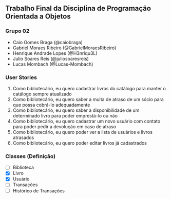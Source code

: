 ## Trabalho Final da Disciplina de Programação Orientada a Objetos

### Grupo 02
- Caio Gomes Braga (@caiobraga)
- Gabriel Moraes Ribeiro (@GabrielMoraesRibeiro)
- Henrique Andrade Lopes (@H3nriqu3L)
- Julio Soares Reis (@juliosoaresreis)
- Lucas Mombach (@Lucas-Mombach)

### User Stories
1. Como bibliotecário, eu quero cadastrar livros do catálogo para manter o catálogo sempre atualizado
2. Como bibliotecário, eu quero saber a multa de atraso de um sócio para que possa cobrá-lo adequadamente
3. Como bibliotecário, eu  quero saber a disponibilidade de um determinado livro para poder emprestá-lo ou não
4. Como bibliotecário, eu quero cadastrar um novo usuário com contato para poder pedir a devolução em caso de atraso
5. Como bibliotecário, eu quero poder ver a lista de usuários e livros atrasados
6. Como bibliotecário, eu quero poder editar livros já cadastrados

### Classes (Definição)
- [ ] Biblioteca
- [x] Livro
- [x] Usuário
- [ ] Transações
- [ ] Histórico de Transações
